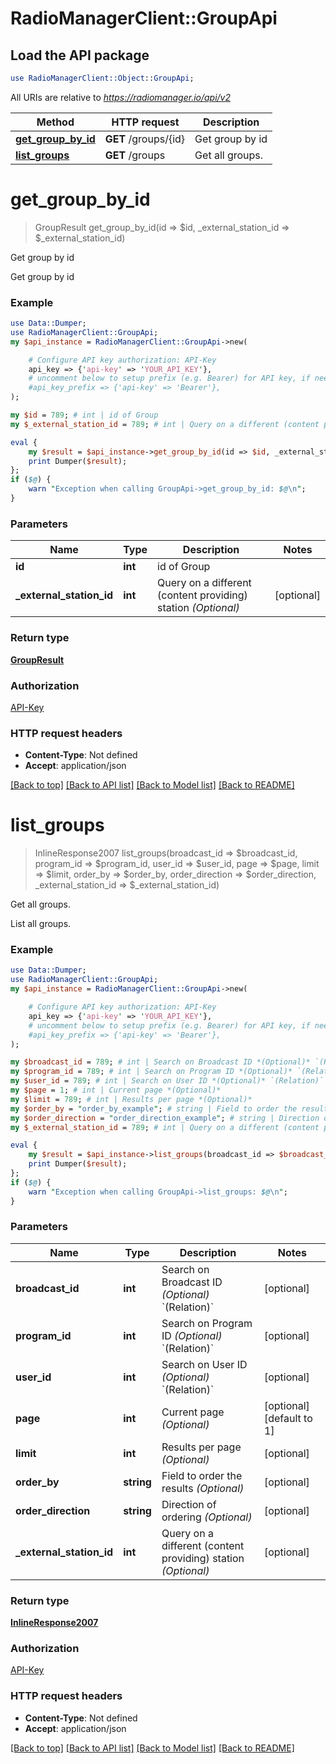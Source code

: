 # RadioManagerClient::GroupApi

## Load the API package
```perl
use RadioManagerClient::Object::GroupApi;
```

All URIs are relative to *https://radiomanager.io/api/v2*

Method | HTTP request | Description
------------- | ------------- | -------------
[**get_group_by_id**](GroupApi.md#get_group_by_id) | **GET** /groups/{id} | Get group by id
[**list_groups**](GroupApi.md#list_groups) | **GET** /groups | Get all groups.


# **get_group_by_id**
> GroupResult get_group_by_id(id => $id, _external_station_id => $_external_station_id)

Get group by id

Get group by id

### Example
```perl
use Data::Dumper;
use RadioManagerClient::GroupApi;
my $api_instance = RadioManagerClient::GroupApi->new(

    # Configure API key authorization: API-Key
    api_key => {'api-key' => 'YOUR_API_KEY'},
    # uncomment below to setup prefix (e.g. Bearer) for API key, if needed
    #api_key_prefix => {'api-key' => 'Bearer'},
);

my $id = 789; # int | id of Group
my $_external_station_id = 789; # int | Query on a different (content providing) station *(Optional)*

eval {
    my $result = $api_instance->get_group_by_id(id => $id, _external_station_id => $_external_station_id);
    print Dumper($result);
};
if ($@) {
    warn "Exception when calling GroupApi->get_group_by_id: $@\n";
}
```

### Parameters

Name | Type | Description  | Notes
------------- | ------------- | ------------- | -------------
 **id** | **int**| id of Group | 
 **_external_station_id** | **int**| Query on a different (content providing) station *(Optional)* | [optional] 

### Return type

[**GroupResult**](GroupResult.md)

### Authorization

[API-Key](../README.md#API-Key)

### HTTP request headers

 - **Content-Type**: Not defined
 - **Accept**: application/json

[[Back to top]](#) [[Back to API list]](../README.md#documentation-for-api-endpoints) [[Back to Model list]](../README.md#documentation-for-models) [[Back to README]](../README.md)

# **list_groups**
> InlineResponse2007 list_groups(broadcast_id => $broadcast_id, program_id => $program_id, user_id => $user_id, page => $page, limit => $limit, order_by => $order_by, order_direction => $order_direction, _external_station_id => $_external_station_id)

Get all groups.

List all groups.

### Example
```perl
use Data::Dumper;
use RadioManagerClient::GroupApi;
my $api_instance = RadioManagerClient::GroupApi->new(

    # Configure API key authorization: API-Key
    api_key => {'api-key' => 'YOUR_API_KEY'},
    # uncomment below to setup prefix (e.g. Bearer) for API key, if needed
    #api_key_prefix => {'api-key' => 'Bearer'},
);

my $broadcast_id = 789; # int | Search on Broadcast ID *(Optional)* `(Relation)`
my $program_id = 789; # int | Search on Program ID *(Optional)* `(Relation)`
my $user_id = 789; # int | Search on User ID *(Optional)* `(Relation)`
my $page = 1; # int | Current page *(Optional)*
my $limit = 789; # int | Results per page *(Optional)*
my $order_by = "order_by_example"; # string | Field to order the results *(Optional)*
my $order_direction = "order_direction_example"; # string | Direction of ordering *(Optional)*
my $_external_station_id = 789; # int | Query on a different (content providing) station *(Optional)*

eval {
    my $result = $api_instance->list_groups(broadcast_id => $broadcast_id, program_id => $program_id, user_id => $user_id, page => $page, limit => $limit, order_by => $order_by, order_direction => $order_direction, _external_station_id => $_external_station_id);
    print Dumper($result);
};
if ($@) {
    warn "Exception when calling GroupApi->list_groups: $@\n";
}
```

### Parameters

Name | Type | Description  | Notes
------------- | ------------- | ------------- | -------------
 **broadcast_id** | **int**| Search on Broadcast ID *(Optional)* &#x60;(Relation)&#x60; | [optional] 
 **program_id** | **int**| Search on Program ID *(Optional)* &#x60;(Relation)&#x60; | [optional] 
 **user_id** | **int**| Search on User ID *(Optional)* &#x60;(Relation)&#x60; | [optional] 
 **page** | **int**| Current page *(Optional)* | [optional] [default to 1]
 **limit** | **int**| Results per page *(Optional)* | [optional] 
 **order_by** | **string**| Field to order the results *(Optional)* | [optional] 
 **order_direction** | **string**| Direction of ordering *(Optional)* | [optional] 
 **_external_station_id** | **int**| Query on a different (content providing) station *(Optional)* | [optional] 

### Return type

[**InlineResponse2007**](InlineResponse2007.md)

### Authorization

[API-Key](../README.md#API-Key)

### HTTP request headers

 - **Content-Type**: Not defined
 - **Accept**: application/json

[[Back to top]](#) [[Back to API list]](../README.md#documentation-for-api-endpoints) [[Back to Model list]](../README.md#documentation-for-models) [[Back to README]](../README.md)

